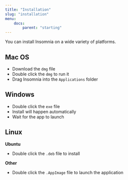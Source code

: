 ```yaml
---
title: "Installation"
slug: "installation"
menu:
    docs:
        parent: "starting"
---
```


You can install Insomnia on a wide variety of platforms.


## Mac OS

- Download the `dmg` file
- Double click the `dmg` to run it
- Drag Insomnia into the `Applications` folder


## Windows

- Double click the `exe` file 
- Install will happen automatically
- Wait for the app to launch


## Linux

**Ubuntu**

- Double click the `.deb` file to install

**Other**

- Double click the `.AppImage` file to launch the application
